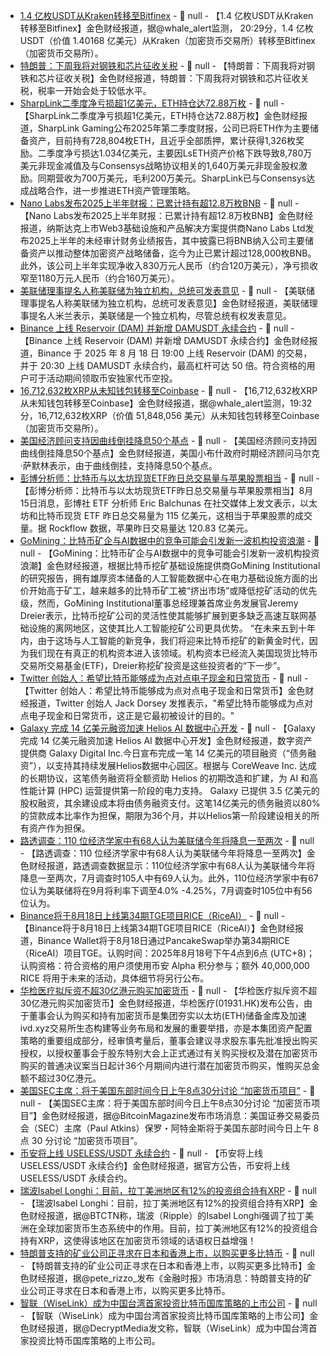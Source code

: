 - [1.4 亿枚USDT从Kraken转移至Bitfinex]() - 📰 null - 【1.4 亿枚USDT从Kraken转移至Bitfinex】金色财经报道，据@whale_alert监测， 20:29分，1.4 亿枚USDT（价值 1.40168 亿美元）从Kraken（加密货币交易所）转移至Bitfinex（加密货币交易所）。
- [特朗普：下周我将对钢铁和芯片征收关税]() - 📰 null - 【特朗普：下周我将对钢铁和芯片征收关税】金色财经报道，特朗普：下周我将对钢铁和芯片征收关税，税率一开始会处于较低水平。
- [SharpLink二季度净亏损超1亿美元，ETH持仓达72.88万枚](https://investors.sharplink.com/sharplink-reports-second-quarter-2025-results-now-holds-728804-eth-in-total/) - 📰 null - 【SharpLink二季度净亏损超1亿美元，ETH持仓达72.88万枚】金色财经报道，SharpLink Gaming公布2025年第二季度财报，公司已将ETH作为主要储备资产，目前持有728,804枚ETH，且近乎全部质押，累计获得1,326枚奖励。二季度净亏损达1.034亿美元，主要因LsETH资产价格下跌导致8,780万美元非现金减值及与Consensys战略协议相关的1,640万美元非现金股权激励。同期营收为700万美元，毛利200万美元。SharpLink已与Consensys达成战略合作，进一步推进ETH资产管理策略。
- [Nano Labs发布2025上半年财报：已累计持有超12.8万枚BNB](https://www.globenewswire.com/news-release/2025/08/15/3134187/0/en/Nano-Labs-Announces-First-Half-of-2025-Financial-Results.html) - 📰 null - 【Nano Labs发布2025上半年财报：已累计持有超12.8万枚BNB】金色财经报道，纳斯达克上市Web3基础设施和产品解决方案提供商Nano Labs Ltd发布2025上半年的未经审计财务业绩报告，其中披露已将BNB纳入公司主要储备资产以推动整体加密资产战略储备，迄今为止已累计超过128,000枚BNB。此外，该公司上半年实现净收入830万元人民币（约合120万美元），净亏损收窄至1180万元人民币（约合160万美元）。
- [美联储理事提名人称美联储为独立机构，总统可发表意见]() - 📰 null - 【美联储理事提名人称美联储为独立机构，总统可发表意见】金色财经报道，美联储理事提名人米兰表示，美联储是一个独立机构，尽管总统有权发表意见。
- [Binance 上线 Reservoir (DAM) 并新增 DAMUSDT 永续合约]() - 📰 null - 【Binance 上线 Reservoir (DAM) 并新增 DAMUSDT 永续合约】金色财经报道，Binance 于 2025 年 8 月 18 日 19:00 上线 Reservoir (DAM) 的交易，并于 20:30 上线 DAMUSDT 永续合约，最高杠杆可达 50 倍。符合资格的用户可于活动期间领取币安独家代币空投。
- [16,712,632枚XRP从未知钱包转移至Coinbase]() - 📰 null - 【16,712,632枚XRP从未知钱包转移至Coinbase】金色财经报道，据@whale_alert监测，19:32分，16,712,632枚XRP（价值 51,848,056 美元）从未知钱包转移至Coinbase（加密货币交易所）。
- [美国经济顾问支持因曲线倒挂降息50个基点]() - 📰 null - 【美国经济顾问支持因曲线倒挂降息50个基点】金色财经报道，美国小布什政府时期经济顾问马尔克·萨默林表示，由于曲线倒挂，支持降息50个基点。
- [彭博分析师：比特币与以太坊现货ETF昨日总交易量与苹果股票相当](https://rockflow.ai/zh-Hans/crypto-stocks?utm_campaign=blockBeats) - 📰 null - 【彭博分析师：比特币与以太坊现货ETF昨日总交易量与苹果股票相当】8月15日消息，彭博社 ETF 分析师 Eric Balchunas 在社交媒体上发文表示，以太坊和比特币现货 ETF 昨日总交易量为 115 亿美元，这相当于苹果股票的成交量。据 Rockflow 数据，苹果昨日交易量达 120.83 亿美元。
- [GoMining：比特币矿企与AI数据中的竞争可能会引发新一波机构投资浪潮](https://cointelegraph.com/news/bitcoin-miners-ai-energy-battle-institutional-investment) - 📰 null - 【GoMining：比特币矿企与AI数据中的竞争可能会引发新一波机构投资浪潮】金色财经报道，根据比特币挖矿基础设施提供商GoMining Institutional的研究报告，拥有雄厚资本储备的人工智能数据中心在电力基础设施方面的出价开始高于矿工，越来越多的比特币矿工被“挤出市场”或降低挖矿活动的优先级，然而，GoMining Institutional董事总经理兼首席业务发展官Jeremy Dreier表示，比特币挖矿公司的灵活性使其能够扩展到更多缺乏高速互联网基础设施的离网地区，这使其比人工智能挖矿公司更具优势。 
“在未来五到十年内，由于这场与人工智能的新竞争，我们将迎来比特币挖矿的新黄金时代，因为我们现在有真正的机构资本进入该领域。机构资本已经流入美国现货比特币交易所交易基金(ETF)，Dreier称挖矿投资是这些投资者的“下一步”。
- [Twitter 创始人：希望比特币能够成为点对点电子现金和日常货币](https://x.com/jack/status/1956307744375406988) - 📰 null - 【Twitter 创始人：希望比特币能够成为点对点电子现金和日常货币】金色财经报道，Twitter 创始人 Jack Dorsey 发推表示，"希望比特币能够成为点对点电子现金和日常货币，这正是它最初被设计的目的。"
- [Galaxy 完成 14 亿美元融资加速 Helios AI 数据中心开发](https://www.prnewswire.com/news-releases/galaxy-closes-1-4-billion-project-financing-facility-to-accelerate-helios-ai-datacenter-development-302530804.html) - 📰 null - 【Galaxy 完成 14 亿美元融资加速 Helios AI 数据中心开发】金色财经报道，数字资产提供商 Galaxy Digital Inc.今日宣布完成一笔 14 亿美元的项目融资（“债务融资”），以支持其持续发展Helios数据中心园区。根据与 CoreWeave Inc. 达成的长期协议，这笔债务融资将全额资助 Helios 的初期改造和扩建，为 AI 和高性能计算 (HPC) 运营提供第一阶段的电力支持。 
Galaxy 已提供 3.5 亿美元的股权融资，其余建设成本将由债务融资支付。这笔14亿美元的债务融资以80%的贷款成本比率作为担保，期限为36个月，并以Helios第一阶段建设相关的所有资产作为担保。
- [路透调查：110 位经济学家中有68人认为美联储今年将降息一至两次]() - 📰 null - 【路透调查：110 位经济学家中有68人认为美联储今年将降息一至两次】金色财经报道，路透调查数据显示：110位经济学家中有68人认为美联储今年将降息一至两次，7月调查时105人中有69人认为。此外，110位经济学家中有67位认为美联储将在9月将利率下调至4.0% -4.25%，7月调查时105位中有56位认为。
- [Binance将于8月18日上线第34期TGE项目RICE（RiceAI）](https://www.techflowpost.com/newsletter/detail_95192.html) - 📰 null - 【Binance将于8月18日上线第34期TGE项目RICE（RiceAI）】金色财经报道，Binance Wallet将于8月18日通过PancakeSwap举办第34期RICE（RiceAI）项目TGE。认购时间：2025年8月18号下午4点到6点 (UTC+8)；认购资格：符合资格的用户须使用币安 Alpha 积分参与；额外 40,000,000 RICE 将用于未来的活动，具体细节将另行公布。
- [华检医疗拟斥资不超30亿港元购买加密货币]() - 📰 null - 【华检医疗拟斥资不超30亿港元购买加密货币】金色财经报道，华检医疗(01931.HK)发布公告，由于董事会认为购买和持有加密货币是集团夯实以太坊(ETH)储备金库及加速ivd.xyz交易所生态构建等业务布局和发展的重要举措，亦是本集团资产配置策略的重要组成部分，经审慎考量后，董事会建议寻求股东事先批准授出购买授权，以授权董事会于股东特别大会上正式通过有关购买授权及潜在加密货币购买的普通决议案当日起计36个月期间内进行潜在加密货币购买，惟购买总金额不超过30亿港元。
- [美国SEC主席：将于美国东部时间今日上午8点30分讨论 “加密货币项目”]() - 📰 null - 【美国SEC主席：将于美国东部时间今日上午8点30分讨论 “加密货币项目”】金色财经报道，据@BitcoinMagazine发布市场消息：美国证券交易委员会（SEC）主席（Paul Atkins）保罗・阿特金斯将于美国东部时间今日上午 8 点 30 分讨论 “加密货币项目”。
- [币安将上线 USELESS/USDT 永续合约]() - 📰 null - 【币安将上线 USELESS/USDT 永续合约】金色财经报道，据官方公告，币安将上线 USELESS/USDT 永续合约。
- [瑞波Isabel Longhi：目前，拉丁美洲地区有12%的投资组合持有XRP]() - 📰 null - 【瑞波Isabel Longhi：目前，拉丁美洲地区有12%的投资组合持有XRP】金色财经报道，据@BTCTN称，瑞波（Ripple）的Isabel Longhi强调了拉丁美洲在全球加密货币生态系统中的作用。目前，拉丁美洲地区有12%的投资组合持有XRP，这使得该地区在加密货币领域的话语权日益增强！
- [特朗普支持的矿业公司正寻求在日本和香港上市，以购买更多比特币]() - 📰 null - 【特朗普支持的矿业公司正寻求在日本和香港上市，以购买更多比特币】金色财经报道，据@pete_rizzo_发布《金融时报》市场消息：特朗普支持的矿业公司正寻求在日本和香港上市，以购买更多比特币。
- [智联（WiseLink）成为中国台湾首家投资比特币国库策略的上市公司]() - 📰 null - 【智联（WiseLink）成为中国台湾首家投资比特币国库策略的上市公司】金色财经报道，据@DecryptMedia发文称，智联（WiseLink）成为中国台湾首家投资比特币国库策略的上市公司。
